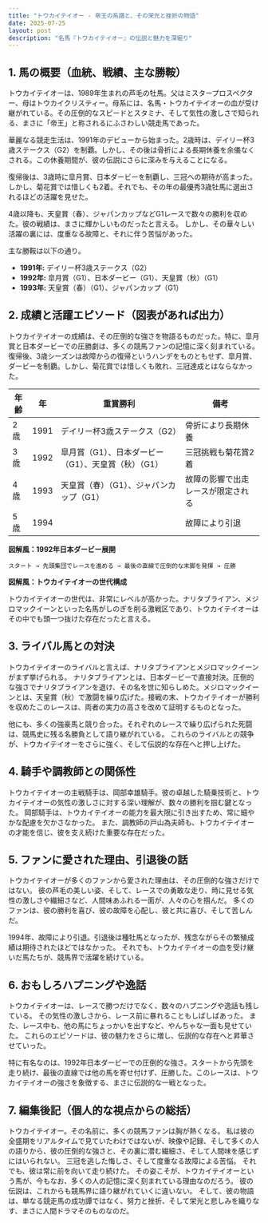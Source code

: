 ```yaml
---
title: "トウカイテイオー - 帝王の系譜と、その栄光と挫折の物語"
date: 2025-07-25
layout: post
description: "名馬『トウカイテイオー』の伝説と魅力を深堀り"
---
```


## 1. 馬の概要（血統、戦績、主な勝鞍）

トウカイテイオーは、1989年生まれの芦毛の牡馬。父はミスタープロスペクター、母はトウカイクリスティー。母系には、名馬・トウカイテイオーの血が受け継がれている。その圧倒的なスピードとスタミナ、そして気性の激しさで知られる、まさに「帝王」と称されるにふさわしい競走馬であった。

華麗なる競走生活は、1991年のデビューから始まった。2歳時は、デイリー杯3歳ステークス（G2）を制覇。しかし、その後は骨折による長期休養を余儀なくされる。この休養期間が、彼の伝説にさらに深みを与えることになる。

復帰後は、3歳時に皐月賞、日本ダービーを制覇し、三冠への期待が高まった。しかし、菊花賞では惜しくも2着。それでも、その年の最優秀3歳牡馬に選出されるほどの活躍を見せた。

4歳以降も、天皇賞（春）、ジャパンカップなどG1レースで数々の勝利を収めた。彼の戦績は、まさに輝かしいものだったと言える。  しかし、その華々しい活躍の裏には、度重なる故障と、それに伴う苦悩があった。

主な勝鞍は以下の通り。

* **1991年:** デイリー杯3歳ステークス（G2）
* **1992年:** 皐月賞（G1）、日本ダービー（G1）、天皇賞（秋）（G1）
* **1993年:** 天皇賞（春）（G1）、ジャパンカップ（G1）


## 2. 成績と活躍エピソード（図表があれば出力）

トウカイテイオーの成績は、その圧倒的な強さを物語るものだった。特に、皐月賞と日本ダービーでの圧勝劇は、多くの競馬ファンの記憶に深く刻まれている。  復帰後、3歳シーズンは故障からの復帰というハンデをものともせず、皐月賞、ダービーを制覇。しかし、菊花賞では惜しくも敗れ、三冠達成とはならなかった。

| 年齢 | 年 | 重賞勝利 | 備考 |
|---|---|---|---|
| 2歳 | 1991 | デイリー杯3歳ステークス（G2） |  骨折により長期休養 |
| 3歳 | 1992 | 皐月賞（G1）、日本ダービー（G1）、天皇賞（秋）（G1） | 三冠挑戦も菊花賞2着 |
| 4歳 | 1993 | 天皇賞（春）（G1）、ジャパンカップ（G1） |  故障の影響で出走レースが限定される |
| 5歳 | 1994 |  |  故障により引退 |


**図解風：1992年日本ダービー展開**

```
スタート → 先頭集団でレースを進める → 最後の直線で圧倒的な末脚を発揮 → 圧勝
```

**図解風：トウカイテイオーの世代構成**

トウカイテイオーの世代は、非常にレベルが高かった。ナリタブライアン、メジロマックイーンといった名馬がしのぎを削る激戦区であり、トウカイテイオーはその中でも頭一つ抜けた存在だったと言える。


## 3. ライバル馬との対決

トウカイテイオーのライバルと言えば、ナリタブライアンとメジロマックイーンがまず挙げられる。  ナリタブライアンとは、日本ダービーで直接対決。圧倒的な強さでナリタブライアンを退け、その名を世に知らしめた。メジロマックイーンとは、天皇賞（秋）で激闘を繰り広げた。接戦の末、トウカイテイオーが勝利を収めたこのレースは、両者の実力の高さを改めて証明するものとなった。

他にも、多くの強豪馬と競り合った。それぞれのレースで繰り広げられた死闘は、競馬史に残る名勝負として語り継がれている。  これらのライバルとの競争が、トウカイテイオーをさらに強く、そして伝説的な存在へと押し上げた。


## 4. 騎手や調教師との関係性

トウカイテイオーの主戦騎手は、岡部幸雄騎手。彼の卓越した騎乗技術と、トウカイテイオーの気性の激しさに対する深い理解が、数々の勝利を掴む鍵となった。  岡部騎手は、トウカイテイオーの能力を最大限に引き出すため、常に細やかな配慮を欠かさなかった。  また、調教師の戸山為夫師も、トウカイテイオーの才能を信じ、彼を支え続けた重要な存在だった。


## 5. ファンに愛された理由、引退後の話

トウカイテイオーが多くのファンから愛された理由は、その圧倒的な強さだけではない。  彼の芦毛の美しい姿、そして、レースでの勇敢な走り、時に見せる気性の激しさや繊細さなど、人間味あふれる一面が、人々の心を掴んだ。  多くのファンは、彼の勝利を喜び、彼の故障を心配し、彼と共に喜び、そして苦しんだ。

1994年、故障により引退。引退後は種牡馬となったが、残念ながらその繁殖成績は期待されたほどではなかった。  それでも、トウカイテイオーの血を受け継いだ馬たちが、競馬界で活躍を続けている。


## 6. おもしろハプニングや逸話

トウカイテイオーは、レースで勝つだけでなく、数々のハプニングや逸話も残している。  その気性の激しさから、レース前に暴れることもしばしばあった。  また、レース中も、他の馬にちょっかいを出すなど、やんちゃな一面も見せていた。  これらのエピソードは、彼の魅力をさらに増し、伝説的な存在へと昇華させていった。

特に有名なのは、1992年日本ダービーでの圧倒的な強さ。スタートから先頭を走り続け、最後の直線では他の馬を寄せ付けず、圧勝した。このレースは、トウカイテイオーの強さを象徴する、まさに伝説的な一戦となった。


## 7. 編集後記（個人的な視点からの総括）

トウカイテイオー。その名前に、多くの競馬ファンは胸が熱くなる。  私は彼の全盛期をリアルタイムで見ていたわけではないが、映像や記録、そして多くの人の語りから、彼の圧倒的な強さと、その裏に潜む繊細さ、そして人間味を感じずにはいられない。  三冠を逃した悔しさ、そして度重なる故障による苦悩。  それでも、彼は常に前を向いて走り続けた。  その姿こそが、トウカイテイオーという馬が、今もなお、多くの人の記憶に深く刻まれている理由なのだろう。  彼の伝説は、これからも競馬界に語り継がれていくに違いない。  そして、彼の物語は、単なる競走馬の成功譚ではなく、努力と挫折、そして栄光と悲しみを織りなす、まさに人間ドラマそのものなのだ。
